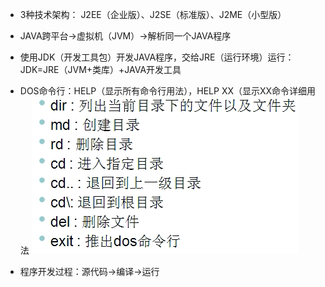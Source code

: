 * 3种技术架构：
J2EE（企业版）、J2SE（标准版）、J2ME（小型版）

* JAVA跨平台→虚拟机（JVM）→解析同一个JAVA程序

* 使用JDK（开发工具包）开发JAVA程序，交给JRE（运行环境）运行：
     JDK=JRE（JVM+类库）+JAVA开发工具

* DOS命令行：HELP（显示所有命令行用法），HELP XX（显示XX命令详细用法
![a](https://github.com/Ansonnnnn/NotesForJava/blob/master/pic/01.png)

* 程序开发过程：源代码→编译→运行




